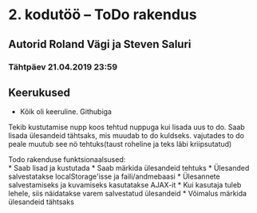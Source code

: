 # 2. kodutöö – ToDo rakendus
## Autorid Roland Vägi ja Steven Saluri
### Tähtpäev 21.04.2019 23:59

## Keerukused
   * Kõik oli keeruline. Githubiga

Tekib kustutamise nupp koos tehtud nuppuga kui lisada uus to do.
Saab lisada ülesandeid tähtsaks, mis muudab to do kuldseks.
vajutades to do peale muutub see nö tehtuks(taust roheline ja teks läbi kriipsutatud)

 Todo rakenduse funktsionaalsused:   
    * Saab lisad ja kustutada
    * Saab märkida ülesandeid tehtuks
    * Ülesanded salvestatakse localStorage'isse ja faili/andmebaasi
    * Ülesannete salvestamiseks ja kuvamiseks kasutatakse AJAX-it
    * Kui kasutaja tuleb lehele, siis näidatakse varem salvestatud ülesandeid
     * Võimalus märkida ülesandeid tähtsaks




